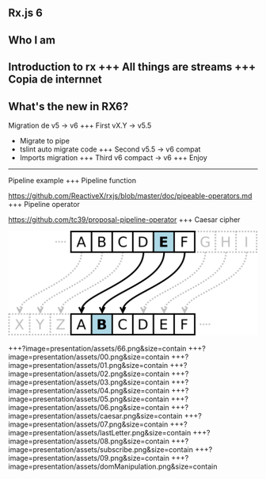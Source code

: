 Rx.js 6
--- 
Who I am
---
Introduction to rx
+++
All things are streams
+++
Copia de internnet
---
What's the new in RX6?
---
Migration de v5 -> v6
+++
First vX.Y -> v5.5
- Migrate to pipe
- tslint auto migrate code
+++
Second v5.5 -> v6 compat
- Imports migration
+++
Third v6 compact -> v6
+++
Enjoy
---
Pipeline example
+++
Pipeline function

  https://github.com/ReactiveX/rxjs/blob/master/doc/pipeable-operators.md
+++
Pipeline operator

  https://github.com/tc39/proposal-pipeline-operator
+++
Caesar cipher

![Caesar cipher](presentation/assets/Caesar_cipher.svg)

+++?image=presentation/assets/66.png&size=contain
+++?image=presentation/assets/00.png&size=contain
+++?image=presentation/assets/01.png&size=contain
+++?image=presentation/assets/02.png&size=contain
+++?image=presentation/assets/03.png&size=contain
+++?image=presentation/assets/04.png&size=contain
+++?image=presentation/assets/05.png&size=contain
+++?image=presentation/assets/06.png&size=contain
+++?image=presentation/assets/caesar.png&size=contain
+++?image=presentation/assets/07.png&size=contain
+++?image=presentation/assets/lastLetter.png&size=contain
+++?image=presentation/assets/08.png&size=contain
+++?image=presentation/assets/subscribe.png&size=contain
+++?image=presentation/assets/09.png&size=contain
+++?image=presentation/assets/domManipulation.png&size=contain
